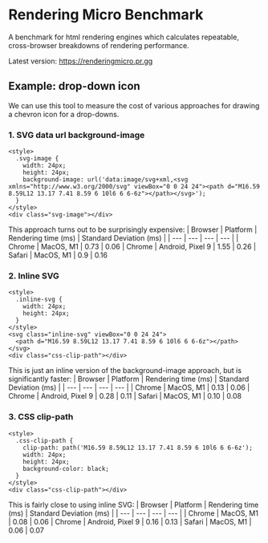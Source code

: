 # Rendering Micro Benchmark

A benchmark for html rendering engines which calculates repeatable, cross-browser breakdowns of rendering performance.

Latest version: https://renderingmicro.pr.gg

## Example: drop-down icon

We can use this tool to measure the cost of various approaches for drawing a chevron icon for a drop-downs.

### 1. SVG data url background-image
```
<style>
  .svg-image {
    width: 24px;
    height: 24px;
    background-image: url('data:image/svg+xml,<svg xmlns="http://www.w3.org/2000/svg" viewBox="0 0 24 24"><path d="M16.59 8.59L12 13.17 7.41 8.59 6 10l6 6 6-6z"></path></svg>');
  }
</style>
<div class="svg-image"></div>
```
This approach turns out to be surprisingly expensive:
| Browser | Platform | Rendering time (ms) | Standard Deviation (ms) |
| --- | --- | --- | --- |
| Chrome | MacOS, M1 | 0.73 | 0.06
| Chrome | Android, Pixel 9 | 1.55 | 0.26
| Safari | MacOS, M1 | 0.9 | 0.16

### 2. Inline SVG
```
<style>
  .inline-svg {
    width: 24px;
    height: 24px;
  }
</style>
<svg class="inline-svg" viewBox="0 0 24 24">
  <path d="M16.59 8.59L12 13.17 7.41 8.59 6 10l6 6 6-6z"></path>
</svg>
<div class="css-clip-path"></div>
```
This is just an inline version of the background-image approach, but is significantly faster:
| Browser | Platform | Rendering time (ms) | Standard Deviation (ms) |
| --- | --- | --- | --- |
| Chrome | MacOS, M1 | 0.13 | 0.06
| Chrome | Android, Pixel 9 | 0.28 | 0.11
| Safari | MacOS, M1 | 0.10 | 0.08


### 3. CSS clip-path
```
<style>
  .css-clip-path {
    clip-path: path('M16.59 8.59L12 13.17 7.41 8.59 6 10l6 6 6-6z');
    width: 24px;
    height: 24px;
    background-color: black;
  }
</style>
<div class="css-clip-path"></div>
```
This is fairly close to using inline SVG:
| Browser | Platform | Rendering time (ms) | Standard Deviation (ms) |
| --- | --- | --- | --- |
| Chrome | MacOS, M1 | 0.08 | 0.06
| Chrome | Android, Pixel 9 | 0.16 | 0.13
| Safari | MacOS, M1 | 0.06 | 0.07
